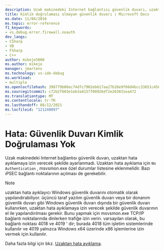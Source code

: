 ```yaml
---
description: Uzak makinedeki Internet bağlantısı güvenlik duvarı, uzaktan hata ayıklamaya izin verecek şekilde ayarlanmadı.
title: Kimlik doğrulaması olmayan güvenlik duvarı | Microsoft Docs
ms.date: 11/04/2016
ms.topic: error-reference
f1_keywords:
- vs.debug.error.firewall.noauth
dev_langs:
- CSharp
- VB
- FSharp
- C++
author: mikejo5000
ms.author: mikejo
manager: jmartens
ms.technology: vs-ide-debug
ms.workload:
- multiple
ms.openlocfilehash: 398779b06ec74d7c7902eb617aa27b28e9f66d4bcc33651c456436b360acee6f
ms.sourcegitcommit: c72b2f603e1eb3a4157f00926df2e263831ea472
ms.translationtype: MT
ms.contentlocale: tr-TR
ms.lasthandoff: 08/12/2021
ms.locfileid: "121240097"
---
```

# <a name="error-firewall-no-authentication"></a>Hata: Güvenlik Duvarı Kimlik Doğrulaması Yok
Uzak makinedeki Internet bağlantısı güvenlik duvarı, uzaktan hata ayıklamaya izin verecek şekilde ayarlanmadı. Uzaktan hata ayıklama için `No Authentication` , msvsmon.exe özel durumlar listesine eklenmelidir. Bazı ıPSEC bağlantı noktalarının açılması de gerekebilir.

> [!NOTE]
> uzaktan hata ayıklayıcı Windows güvenlik duvarını otomatik olarak yapılandırabiliyor. üçüncü taraf yazılım güvenlik duvarı veya bir donanım güvenlik duvarı gibi Windows güvenlik duvarı dışında bir güvenlik duvarı kullanırken, uzaktan hata ayıklamaya izin verecek şekilde güvenlik duvarının el ile yapılandırılması gerekir. Bunu yapmak için msvsmon.exe TCP/IP bağlantı noktalarında dinlerken trafiğe izin verin. varsayılan olarak, bu bağlantı noktası 4018 ve 4019 ' dir; burada 4018 tüm işletim sistemlerinde kullanılır ve 4019 yalnızca Windows x64 üzerinde x86 işlemlerine izin vermek için kullanılır.

 Daha fazla bilgi için bkz. [Uzaktan hata ayıklama](../debugger/remote-debugging.md).
